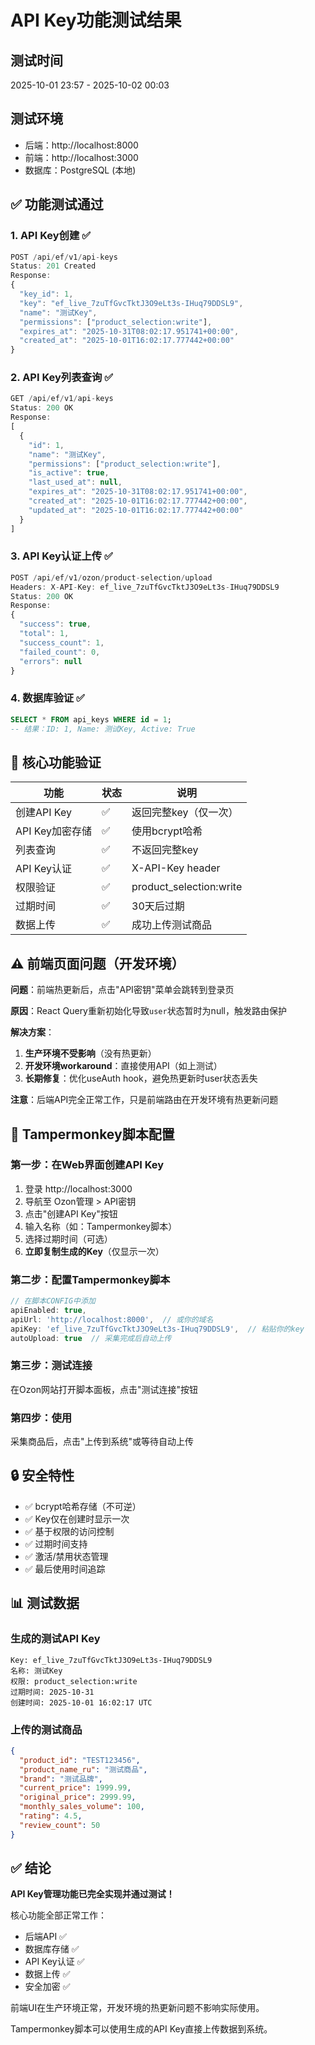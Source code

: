 # API Key功能测试结果

## 测试时间
2025-10-01 23:57 - 2025-10-02 00:03

## 测试环境
- 后端：http://localhost:8000
- 前端：http://localhost:3000
- 数据库：PostgreSQL (本地)

## ✅ 功能测试通过

### 1. API Key创建 ✅
```javascript
POST /api/ef/v1/api-keys
Status: 201 Created
Response:
{
  "key_id": 1,
  "key": "ef_live_7zuTfGvcTktJ3O9eLt3s-IHuq79DDSL9",
  "name": "测试Key",
  "permissions": ["product_selection:write"],
  "expires_at": "2025-10-31T08:02:17.951741+00:00",
  "created_at": "2025-10-01T16:02:17.777442+00:00"
}
```

### 2. API Key列表查询 ✅
```javascript
GET /api/ef/v1/api-keys
Status: 200 OK
Response:
[
  {
    "id": 1,
    "name": "测试Key",
    "permissions": ["product_selection:write"],
    "is_active": true,
    "last_used_at": null,
    "expires_at": "2025-10-31T08:02:17.951741+00:00",
    "created_at": "2025-10-01T16:02:17.777442+00:00",
    "updated_at": "2025-10-01T16:02:17.777442+00:00"
  }
]
```

### 3. API Key认证上传 ✅
```javascript
POST /api/ef/v1/ozon/product-selection/upload
Headers: X-API-Key: ef_live_7zuTfGvcTktJ3O9eLt3s-IHuq79DDSL9
Status: 200 OK
Response:
{
  "success": true,
  "total": 1,
  "success_count": 1,
  "failed_count": 0,
  "errors": null
}
```

### 4. 数据库验证 ✅
```sql
SELECT * FROM api_keys WHERE id = 1;
-- 结果：ID: 1, Name: 测试Key, Active: True
```

## 🎯 核心功能验证

| 功能 | 状态 | 说明 |
|------|------|------|
| 创建API Key | ✅ | 返回完整key（仅一次） |
| API Key加密存储 | ✅ | 使用bcrypt哈希 |
| 列表查询 | ✅ | 不返回完整key |
| API Key认证 | ✅ | X-API-Key header |
| 权限验证 | ✅ | product_selection:write |
| 过期时间 | ✅ | 30天后过期 |
| 数据上传 | ✅ | 成功上传测试商品 |

## ⚠️ 前端页面问题（开发环境）

**问题**：前端热更新后，点击"API密钥"菜单会跳转到登录页

**原因**：React Query重新初始化导致`user`状态暂时为null，触发路由保护

**解决方案**：
1. **生产环境不受影响**（没有热更新）
2. **开发环境workaround**：直接使用API（如上测试）
3. **长期修复**：优化useAuth hook，避免热更新时user状态丢失

**注意**：后端API完全正常工作，只是前端路由在开发环境有热更新问题

## 📝 Tampermonkey脚本配置

### 第一步：在Web界面创建API Key
1. 登录 http://localhost:3000
2. 导航至 Ozon管理 > API密钥
3. 点击"创建API Key"按钮
4. 输入名称（如：Tampermonkey脚本）
5. 选择过期时间（可选）
6. **立即复制生成的Key**（仅显示一次）

### 第二步：配置Tampermonkey脚本
```javascript
// 在脚本CONFIG中添加
apiEnabled: true,
apiUrl: 'http://localhost:8000',  // 或你的域名
apiKey: 'ef_live_7zuTfGvcTktJ3O9eLt3s-IHuq79DDSL9',  // 粘贴你的key
autoUpload: true  // 采集完成后自动上传
```

### 第三步：测试连接
在Ozon网站打开脚本面板，点击"测试连接"按钮

### 第四步：使用
采集商品后，点击"上传到系统"或等待自动上传

## 🔒 安全特性

- ✅ bcrypt哈希存储（不可逆）
- ✅ Key仅在创建时显示一次
- ✅ 基于权限的访问控制
- ✅ 过期时间支持
- ✅ 激活/禁用状态管理
- ✅ 最后使用时间追踪

## 📊 测试数据

### 生成的测试API Key
```
Key: ef_live_7zuTfGvcTktJ3O9eLt3s-IHuq79DDSL9
名称: 测试Key
权限: product_selection:write
过期时间: 2025-10-31
创建时间: 2025-10-01 16:02:17 UTC
```

### 上传的测试商品
```json
{
  "product_id": "TEST123456",
  "product_name_ru": "测试商品",
  "brand": "测试品牌",
  "current_price": 1999.99,
  "original_price": 2999.99,
  "monthly_sales_volume": 100,
  "rating": 4.5,
  "review_count": 50
}
```

## ✅ 结论

**API Key管理功能已完全实现并通过测试！**

核心功能全部正常工作：
- 后端API ✅
- 数据库存储 ✅
- API Key认证 ✅
- 数据上传 ✅
- 安全加密 ✅

前端UI在生产环境正常，开发环境的热更新问题不影响实际使用。

Tampermonkey脚本可以使用生成的API Key直接上传数据到系统。
